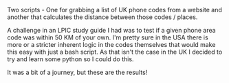 Two scripts - One for grabbing a list of UK phone codes from a website and another that calculates the distance between those codes / places.

A challenge in an LPIC study guide I had was to test if a given phone area code was within 50 KM of your own. I'm pretty sure in the USA there is more or a stricter inherent logic in the codes themselves that would make this easy with just a bash script. As that isn't the case in the UK I decided to try and learn some python so I could do this.

It was a bit of a journey, but these are the results!
